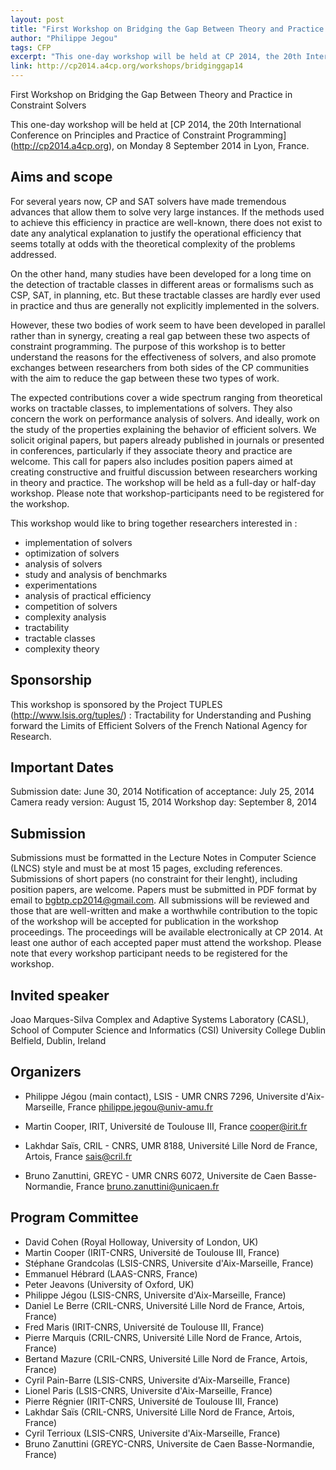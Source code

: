 ```yaml
---
layout: post
title: "First Workshop on Bridging the Gap Between Theory and Practice in Constraint Solvers"
author: "Philippe Jegou"
tags: CFP
excerpt: "This one-day workshop will be held at CP 2014, the 20th International Conference on Principles and Practice of Constraint Programming."
link: http://cp2014.a4cp.org/workshops/bridginggap14
---
```

First Workshop on Bridging the Gap Between Theory and Practice in Constraint Solvers

This one-day workshop will be held at [CP 2014, the 20th International
Conference on Principles and Practice of Constraint Programming]
(http://cp2014.a4cp.org), on Monday 8 September 2014 in Lyon, France.


## Aims and scope

For several years now, CP and SAT solvers have made tremendous advances that allow them to solve very large instances.
If the methods used to achieve this efficiency in practice are well-known, there does not exist to date any analytical explanation to justify the operational efficiency that seems totally at odds with the theoretical complexity of the problems addressed.

On the other hand, many studies have been developed for a long time on the detection of tractable classes in different areas or formalisms such as CSP, SAT, in planning, etc.
But these tractable classes are hardly ever used in practice and thus are generally not explicitly implemented in the solvers.

However, these two bodies of work seem to have been developed in parallel rather than in synergy, creating a real gap between these two aspects of constraint programming.
The purpose of this workshop is to better understand the reasons for the effectiveness of solvers, and also promote exchanges between researchers from both sides of the CP communities with the aim to reduce the gap between these two types of work.

The expected contributions cover a wide spectrum ranging from theoretical works on tractable classes, to implementations of solvers. They also concern the work on performance analysis of solvers. And ideally, work on the study of the properties explaining the behavior of efficient solvers.
We solicit original papers, but papers already published in journals or presented in conferences, particularly if they associate theory and practice are welcome.
This call for papers also includes position papers aimed at creating constructive and fruitful discussion between researchers working in theory and practice.
The workshop will be held as a full-day or half-day workshop. Please note that workshop-participants need to be registered for the workshop.

This workshop would like to bring together researchers interested in :
- implementation of solvers
- optimization of solvers
- analysis of solvers
- study and analysis of benchmarks
- experimentations
- analysis of practical efficiency
- competition of solvers
- complexity analysis
- tractability
- tractable classes
- complexity theory

## Sponsorship

This workshop is sponsored by the Project TUPLES (http://www.lsis.org/tuples/) :
Tractability for Understanding and Pushing forward the Limits of Efficient Solvers
of the French National Agency for Research.

## Important Dates

Submission date: June 30, 2014
Notification of acceptance: July 25, 2014
Camera ready version: August 15, 2014
Workshop day: September 8, 2014

## Submission

Submissions must be formatted in the Lecture Notes in Computer Science (LNCS) style and must be at most 15 pages, excluding references. Submissions of short papers (no constraint for their lenght), including position papers, are welcome.
Papers must be submitted in PDF format by email to bgbtp.cp2014@gmail.com.
All submissions will be reviewed and those that are well-written and make a worthwhile contribution to the topic of the workshop will be accepted for publication in the workshop proceedings. The proceedings will be available electronically at CP 2014. At least one author of each accepted paper must attend the workshop. Please note that every workshop participant needs to be registered for the workshop.

## Invited speaker

Joao Marques-Silva
Complex and Adaptive Systems Laboratory (CASL),
School of Computer Science and Informatics (CSI)
University College Dublin Belfield,
Dublin, Ireland

## Organizers

* Philippe Jégou (main contact), LSIS - UMR CNRS 7296, Universite d'Aix-Marseille, France
  philippe.jegou@univ-amu.fr

* Martin Cooper, IRIT, Université de Toulouse III, France
  cooper@irit.fr

* Lakhdar Saïs, CRIL - CNRS, UMR 8188, Université Lille Nord de France, Artois, France
  sais@cril.fr
  
* Bruno Zanuttini, GREYC - UMR CNRS 6072, Universite de Caen Basse-Normandie, France
  bruno.zanuttini@unicaen.fr

## Program Committee

* David Cohen (Royal Holloway, University of London, UK)
* Martin Cooper (IRIT-CNRS, Université de Toulouse III, France)
* Stéphane Grandcolas (LSIS-CNRS, Universite d'Aix-Marseille, France)
* Emmanuel Hébrard (LAAS-CNRS, France)
* Peter Jeavons (University of Oxford, UK)
* Philippe Jégou (LSIS-CNRS, Universite d'Aix-Marseille, France)
* Daniel Le Berre (CRIL-CNRS, Université Lille Nord de France, Artois, France)
* Fred Maris (IRIT-CNRS, Université de Toulouse III, France)
* Pierre Marquis (CRIL-CNRS, Université Lille Nord de France, Artois, France)
* Bertand Mazure (CRIL-CNRS, Université Lille Nord de France, Artois, France)
* Cyril Pain-Barre (LSIS-CNRS, Universite d'Aix-Marseille, France)
* Lionel Paris (LSIS-CNRS, Universite d'Aix-Marseille, France)
* Pierre Régnier (IRIT-CNRS, Université de Toulouse III, France)
* Lakhdar Saïs (CRIL-CNRS, Université Lille Nord de France, Artois, France)
* Cyril Terrioux (LSIS-CNRS, Universite d'Aix-Marseille, France)
* Bruno Zanuttini (GREYC-CNRS, Universite de Caen Basse-Normandie, France)
